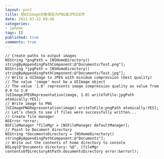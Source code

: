 ```yaml
---
layout: post
title: 把UIImage对象保存为PNG或JPEG文件
date: 2011-07-22 09:40
categories:
- iphone
tags: []
published: true
comments: true
---
```


    // Create paths to output images
    NSString *pngPath = [NSHomeDirectory() stringByAppendingPathComponent:@"Documents/Test.png"];
    NSString *jpgPath = [NSHomeDirectory() stringByAppendingPathComponent:@"Documents/Test.jpg"];
    // Write a UIImage to JPEG with minimum compression (best quality)
    // The value 'image' must be a UIImage object
    // The value '1.0' represents image compression quality as value from 0.0 to 1.0
    [UIImageJPEGRepresentation(image, 1.0) writeToFile:jpgPath atomically:YES];
    // Write image to PNG
    [UIImagePNGRepresentation(image) writeToFile:pngPath atomically:YES];
    // Let's check to see if files were successfully written...
    // Create file manager
    NSError *error;
    NSFileManager *fileMgr = [NSFileManager defaultManager];
    // Point to Document directory
    NSString *documentsDirectory = [NSHomeDirectory() stringByAppendingPathComponent:@"Documents"];
    // Write out the contents of home directory to console
    NSLog(@"Documents directory: %@", [fileMgr contentsOfDirectoryAtPath:documentsDirectory error:&error]);
